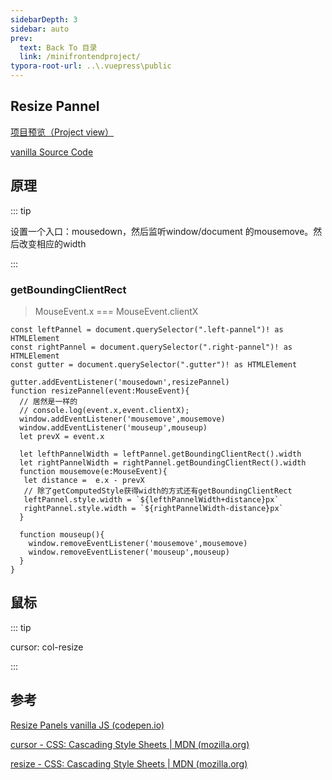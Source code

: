 ```yaml
---
sidebarDepth: 3
sidebar: auto
prev:
  text: Back To 目录
  link: /minifrontendproject/
typora-root-url: ..\.vuepress\public
---
```




## Resize Pannel

[项目预览（Project view）](https://q10viking.github.io/Mini-FrontEnd-project/40%20resize%20panel/vanilla/dist/)

[vanilla Source Code](https://github.com/Q10Viking/Mini-FrontEnd-project/tree/main/40%20resize%20panel/vanilla)


<common-progresson-snippet src="https://q10viking.github.io/Mini-FrontEnd-project/40%20resize%20panel/vanilla/dist/"/>

## 原理

::: tip

设置一个入口：mousedown，然后监听window/document 的mousemove。然后改变相应的width

:::

### getBoundingClientRect

> MouseEvent.x === MouseEvent.clientX

```tsx
const leftPannel = document.querySelector(".left-pannel")! as HTMLElement
const rightPannel = document.querySelector(".right-pannel")! as HTMLElement
const gutter = document.querySelector(".gutter")! as HTMLElement

gutter.addEventListener('mousedown',resizePannel)
function resizePannel(event:MouseEvent){
  // 居然是一样的
  // console.log(event.x,event.clientX);
  window.addEventListener('mousemove',mousemove)
  window.addEventListener('mouseup',mouseup)
  let prevX = event.x

  let lefthPannelWidth = leftPannel.getBoundingClientRect().width
  let rightPannelWidth = rightPannel.getBoundingClientRect().width
  function mousemove(e:MouseEvent){
   let distance =  e.x - prevX
   // 除了getComputedStyle获得width的方式还有getBoundingClientRect
   leftPannel.style.width = `${lefthPannelWidth+distance}px`
   rightPannel.style.width = `${rightPannelWidth-distance}px`
  }

  function mouseup(){
    window.removeEventListener('mousemove',mousemove)
    window.removeEventListener('mouseup',mouseup)
  }
}

```



## 鼠标

::: tip

cursor: col-resize

:::

## 参考

[Resize Panels vanilla JS (codepen.io)](https://codepen.io/pablowbk/pen/bGbxZoz?editors=1111)

[cursor - CSS: Cascading Style Sheets | MDN (mozilla.org)](https://developer.mozilla.org/en-US/docs/Web/CSS/cursor)

[resize - CSS: Cascading Style Sheets | MDN (mozilla.org)](https://developer.mozilla.org/en-US/docs/Web/CSS/resize)



